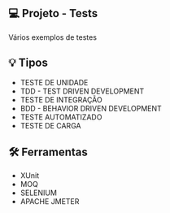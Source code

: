 ## :computer: Projeto - Tests
Vários exemplos de testes

## :bulb: Tipos
- TESTE DE UNIDADE
- TDD - TEST DRIVEN DEVELOPMENT
- TESTE DE INTEGRAÇÃO
- BDD - BEHAVIOR DRIVEN DEVELOPMENT
- TESTE AUTOMATIZADO
- TESTE DE CARGA

## :hammer_and_wrench: Ferramentas
- XUnit
- MOQ
- SELENIUM
- APACHE JMETER
